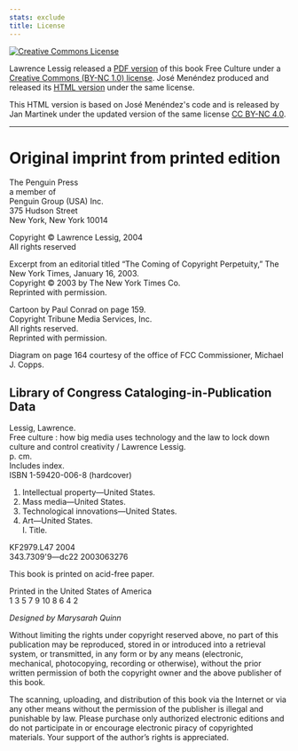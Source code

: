 ```yaml
---
stats: exclude
title: License
---
```

<p><a rel="license" href="http://creativecommons.org/licenses/by-nc/4.0/"><img alt="Creative Commons License" style="border-width:0" src="images/cc.png" /></a></p>

Lawrence Lessig released a [PDF version](http://www.free-culture.cc/freecontent) of this book Free Culture under a [Creative Commons (BY-NC 1.0) license](https://creativecommons.org/licenses/by-nc/1.0/). José Menéndez produced and released its [HTML version](http://www.ibiblio.org/ebooks/Lessig/index.html) under the same license.

This HTML version is based on José Menéndez's code and is released by Jan Martinek under the updated version of the same license [CC BY-NC 4.0](https://creativecommons.org/licenses/by-nc/4.0/).

***

# Original imprint from printed edition

The Penguin Press  
a member of  
Penguin Group (USA) Inc.  
375 Hudson Street  
New York, New York 10014

Copyright © Lawrence Lessig, 2004  
All rights reserved

Excerpt from an editorial titled “The Coming of Copyright Perpetuity,” The New York Times, January 16, 2003.  
Copyright © 2003 by The New York Times Co.  
Reprinted with permission.

Cartoon by Paul Conrad on page 159.  
Copyright Tribune Media Services, Inc.  
All rights reserved.  
Reprinted with permission. 

Diagram on page 164 courtesy of the office of FCC Commissioner, Michael J. Copps.

## Library of Congress Cataloging-in-Publication Data

Lessig, Lawrence.  
Free culture : how big media uses technology and the law to lock down culture and control creativity / Lawrence Lessig.  
p. cm.  
Includes index.  
ISBN 1-59420-006-8 (hardcover)  
1. Intellectual property—United States.  
2. Mass media—United States.  
3. Technological innovations—United States.  
4. Art—United States.  
I. Title.

KF2979.L47 2004  
343.7309'9—dc22       2003063276

This book is printed on acid-free paper.

Printed in the United States of America  
1 3 5 7 9 10 8 6 4 2

*Designed by Marysarah Quinn*

Without limiting the rights under copyright reserved above, no part of this publication may be reproduced, stored in or introduced into a retrieval system, or transmitted, in any form or by any means (electronic, mechanical, photocopying, recording or otherwise), without the prior written permission of both the copyright owner and the above publisher of this book.

The scanning, uploading, and distribution of this book via the Internet or via any other means without the permission of the publisher is illegal and punishable by law. Please purchase only authorized electronic editions and do not participate in or encourage electronic piracy of copyrighted materials. Your support of the author’s rights is appreciated.


